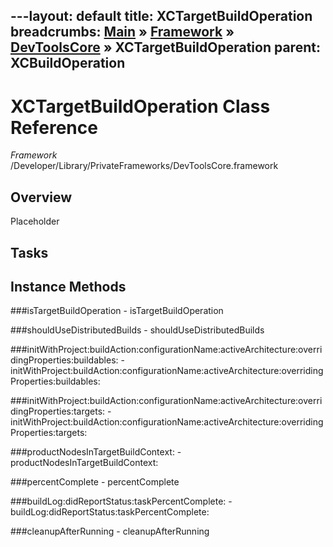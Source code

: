 ---layout: default
title: XCTargetBuildOperation
breadcrumbs: <a href="/index.html">Main</a> &raquo; <a href="/Frameworks.html">Framework</a> &raquo; <a href="/Frameworks/DevToolsCore.html">DevToolsCore</a> &raquo; XCTargetBuildOperation
parent: XCBuildOperation 
---
# XCTargetBuildOperation Class Reference

*Framework* /Developer/Library/PrivateFrameworks/DevToolsCore.framework

## Overview

Placeholder

## Tasks

## Instance Methods

<a name="-isTargetBuildOperation"></a>
###isTargetBuildOperation
    - isTargetBuildOperation

<a name="-shouldUseDistributedBuilds"></a>
###shouldUseDistributedBuilds
    - shouldUseDistributedBuilds

<a name="-initWithProject:buildAction:configurationName:activeArchitecture:overridingProperties:buildables:"></a>
###initWithProject:buildAction:configurationName:activeArchitecture:overridingProperties:buildables:
    - initWithProject:buildAction:configurationName:activeArchitecture:overridingProperties:buildables:

<a name="-initWithProject:buildAction:configurationName:activeArchitecture:overridingProperties:targets:"></a>
###initWithProject:buildAction:configurationName:activeArchitecture:overridingProperties:targets:
    - initWithProject:buildAction:configurationName:activeArchitecture:overridingProperties:targets:

<a name="-productNodesInTargetBuildContext:"></a>
###productNodesInTargetBuildContext:
    - productNodesInTargetBuildContext:

<a name="-percentComplete"></a>
###percentComplete
    - percentComplete

<a name="-buildLog:didReportStatus:taskPercentComplete:"></a>
###buildLog:didReportStatus:taskPercentComplete:
    - buildLog:didReportStatus:taskPercentComplete:

<a name="-cleanupAfterRunning"></a>
###cleanupAfterRunning
    - cleanupAfterRunning


